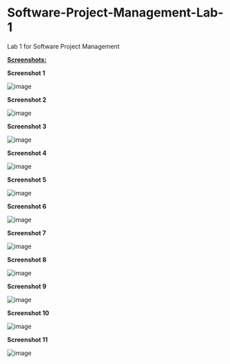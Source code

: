 # Software-Project-Management-Lab-1
Lab 1 for Software Project Management 

__<ins>Screenshots:</ins>__

__Screenshot 1__

![image](https://github.com/dwddwddwd/Software-Project-Management-Lab-1/assets/145510715/8eceffa7-5535-46b7-b78d-1c7c5506dfdf)

__Screenshot 2__

![image](https://github.com/dwddwddwd/Software-Project-Management-Lab-1/assets/145510715/942524de-8263-4c3c-86de-fdb75ff71e18)

__Screenshot 3__

![image](https://github.com/dwddwddwd/Software-Project-Management-Lab-1/assets/145510715/99ad16a9-411c-405a-9edb-718bcae9ee12)

__Screenshot 4__

![image](https://github.com/dwddwddwd/Software-Project-Management-Lab-1/assets/145510715/4964238a-2c6b-4ced-8848-f5944ad82285)

__Screenshot 5__

![image](https://github.com/dwddwddwd/Software-Project-Management-Lab-1/assets/145510715/ab4255fe-adbc-4d3d-a674-ba4ba9528fde)

__Screenshot 6__

![image](https://github.com/dwddwddwd/Software-Project-Management-Lab-1/assets/145510715/e16106f4-ff5d-4bd4-82b6-78f77b83f323)

__Screenshot 7__

![image](https://github.com/dwddwddwd/Software-Project-Management-Lab-1/assets/145510715/dd30beb1-caf3-4251-b327-ba6b78bd2e68)

__Screenshot 8__

![image](https://github.com/dwddwddwd/Software-Project-Management-Lab-1/assets/145510715/550500de-12df-4799-9a3c-ffa53174e88b)

__Screenshot 9__

![image](https://github.com/dwddwddwd/Software-Project-Management-Lab-1/assets/145510715/364a616b-f5ca-44bf-be36-7a2421aa5a8c)

__Screenshot 10__

![image](https://github.com/dwddwddwd/Software-Project-Management-Lab-1/assets/145510715/885fb63e-66fd-40d5-bd43-7cc663b59829)

__Screenshot 11__

![image](https://github.com/dwddwddwd/Software-Project-Management-Lab-1/assets/145510715/32d42088-8c52-4bb9-9508-c8726ac107e7)
